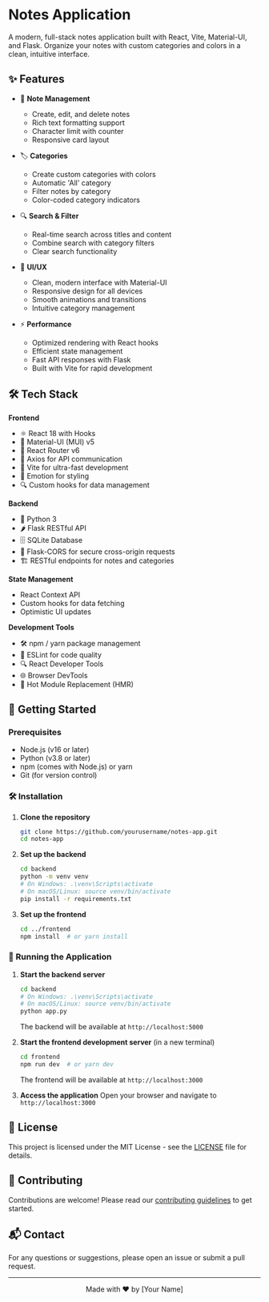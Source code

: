 # Notes Application

A modern, full-stack notes application built with React, Vite, Material-UI, and Flask. Organize your notes with custom categories and colors in a clean, intuitive interface.

## ✨ Features

- 📝 **Note Management**
  - Create, edit, and delete notes
  - Rich text formatting support
  - Character limit with counter
  - Responsive card layout
  
- 🏷️ **Categories**
  - Create custom categories with colors
  - Automatic 'All' category
  - Filter notes by category
  - Color-coded category indicators
  
- 🔍 **Search & Filter**
  - Real-time search across titles and content
  - Combine search with category filters
  - Clear search functionality
  
- 🎨 **UI/UX**
  - Clean, modern interface with Material-UI
  - Responsive design for all devices
  - Smooth animations and transitions
  - Intuitive category management
  
- ⚡ **Performance**
  - Optimized rendering with React hooks
  - Efficient state management
  - Fast API responses with Flask
  - Built with Vite for rapid development

## 🛠️ Tech Stack

**Frontend**
- ⚛️ React 18 with Hooks
- 🎨 Material-UI (MUI) v5
- 🔄 React Router v6
- 📡 Axios for API communication
- 🎯 Vite for ultra-fast development
- 🎨 Emotion for styling
- 🔍 Custom hooks for data management

**Backend**
- 🐍 Python 3
- 🌶️ Flask RESTful API
- 🗄️ SQLite Database
- 🔄 Flask-CORS for secure cross-origin requests
- 🏗️ RESTful endpoints for notes and categories

**State Management**
- React Context API
- Custom hooks for data fetching
- Optimistic UI updates

**Development Tools**
- 🛠️ npm / yarn package management
- 🧪 ESLint for code quality
- 🔍 React Developer Tools
- 🌐 Browser DevTools
- 🔄 Hot Module Replacement (HMR)

## 🚀 Getting Started

### Prerequisites

- Node.js (v16 or later)
- Python (v3.8 or later)
- npm (comes with Node.js) or yarn
- Git (for version control)

### 🛠 Installation

1. **Clone the repository**
   ```bash
   git clone https://github.com/yourusername/notes-app.git
   cd notes-app
   ```

2. **Set up the backend**
   ```bash
   cd backend
   python -m venv venv
   # On Windows: .\venv\Scripts\activate
   # On macOS/Linux: source venv/bin/activate
   pip install -r requirements.txt
   ```

3. **Set up the frontend**
   ```bash
   cd ../frontend
   npm install  # or yarn install
   ```

### 🏃 Running the Application

1. **Start the backend server**
   ```bash
   cd backend
   # On Windows: .\venv\Scripts\activate
   # On macOS/Linux: source venv/bin/activate
   python app.py
   ```
   The backend will be available at `http://localhost:5000`

2. **Start the frontend development server** (in a new terminal)
   ```bash
   cd frontend
   npm run dev  # or yarn dev
   ```
   The frontend will be available at `http://localhost:3000`

3. **Access the application**
   Open your browser and navigate to `http://localhost:3000`

## 📄 License

This project is licensed under the MIT License - see the [LICENSE](LICENSE) file for details.

## 🤝 Contributing

Contributions are welcome! Please read our [contributing guidelines](CONTRIBUTING.md) to get started.

## 📬 Contact

For any questions or suggestions, please open an issue or submit a pull request.

---

<div align="center">
  Made with ❤️ by [Your Name]
</div>
